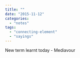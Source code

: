 ```yaml
---
title: ""
date: "2015-11-12"
categories: 
  - "notes"
tags: 
  - "connecting-element"
  - "sayings"
---
```


New term learnt today - Mediavour
